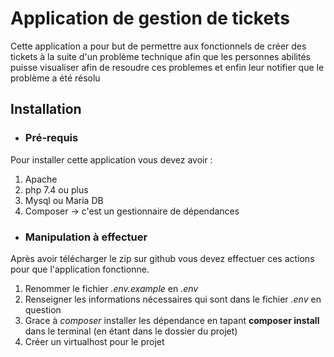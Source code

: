 # Application de gestion de tickets
Cette application a pour but de permettre aux fonctionnels de créer des tickets à la suite d'un problème technique afin que les personnes abilités puisse visualiser afin de resoudre ces problemes et enfin leur notifier que le problème a été résolu

## Installation

- ### Pré-requis
Pour installer cette application vous devez avoir : 
1. Apache
2. php 7.4 ou plus
3. Mysql ou Maria DB
4. Composer -> c'est un gestionnaire de dépendances

- ### Manipulation à effectuer
Après avoir télécharger le zip sur github vous devez effectuer ces actions pour que l'application fonctionne.
1. Renommer le fichier *.env.example* en *.env*
2. Renseigner les informations nécessaires qui sont dans le fichier *.env* en question
3. Grace à *composer* installer les dépendance en tapant __composer install__ dans le terminal (en étant dans le dossier du projet)
4. Créer un virtualhost pour le projet
